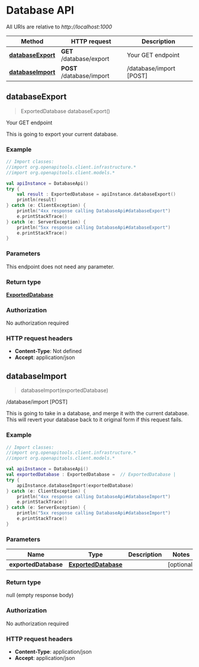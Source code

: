 # Database API

All URIs are relative to *http://localhost:1000*

Method | HTTP request | Description
------------- | ------------- | -------------
[**databaseExport**](#databaseexport) | **GET** /database/export | Your GET endpoint
[**databaseImport**](#databaseimport) | **POST** /database/import | /database/import [POST]


<a id="databaseExport"></a>
## **databaseExport**
> ExportedDatabase databaseExport()

Your GET endpoint

This is going to export your current database.

### Example
```kotlin
// Import classes:
//import org.openapitools.client.infrastructure.*
//import org.openapitools.client.models.*

val apiInstance = DatabaseApi()
try {
    val result : ExportedDatabase = apiInstance.databaseExport()
    println(result)
} catch (e: ClientException) {
    println("4xx response calling DatabaseApi#databaseExport")
    e.printStackTrace()
} catch (e: ServerException) {
    println("5xx response calling DatabaseApi#databaseExport")
    e.printStackTrace()
}
```

### Parameters
This endpoint does not need any parameter.

### Return type

[**ExportedDatabase**](../models/ExportedDatabase)

### Authorization

No authorization required

### HTTP request headers

 - **Content-Type**: Not defined
 - **Accept**: application/json

<a id="databaseImport"></a>
## **databaseImport**
> databaseImport(exportedDatabase)

/database/import [POST]

This is going to take in a database, and merge it with the current database. This will revert your database back to it original form if this request fails.

### Example
```kotlin
// Import classes:
//import org.openapitools.client.infrastructure.*
//import org.openapitools.client.models.*

val apiInstance = DatabaseApi()
val exportedDatabase : ExportedDatabase =  // ExportedDatabase | 
try {
    apiInstance.databaseImport(exportedDatabase)
} catch (e: ClientException) {
    println("4xx response calling DatabaseApi#databaseImport")
    e.printStackTrace()
} catch (e: ServerException) {
    println("5xx response calling DatabaseApi#databaseImport")
    e.printStackTrace()
}
```

### Parameters

Name | Type | Description  | Notes
------------- | ------------- | ------------- | -------------
 **exportedDatabase** | [**ExportedDatabase**](../models/ExportedDatabase)|  | [optional]

### Return type

null (empty response body)

### Authorization

No authorization required

### HTTP request headers

 - **Content-Type**: application/json
 - **Accept**: application/json

